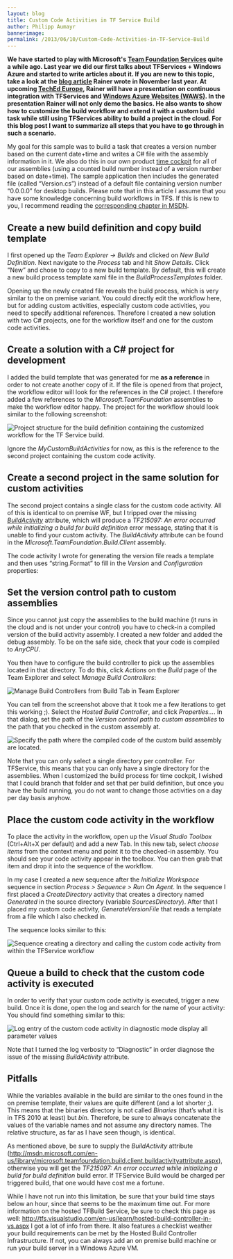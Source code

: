 ```yaml
---
layout: blog
title: Custom Code Activities in TF Service Build
author: Philipp Aumayr
bannerimage: 
permalink: /2013/06/10/Custom-Code-Activities-in-TF-Service-Build
---
```


<p xmlns="http://www.w3.org/1999/xhtml">
  <strong>We have started to play with Microsoft's <a href="http://tfs.visualstudio.com" target="_blank">Team Foundation Services</a> quite a while ago. Last year we did our first talks about TFServices + Windows Azure and started to write articles about it. If you are new to this topic, take a look at the <a href="http://www.software-architects.com/devblog/2012/11/28/Continuous-Integration-With-Windows-Azure-Websites-and-Team-Foundation-Services" target="_blank">blog article</a> Rainer wrote in November last year. At upcoming <a href="http://channel9.msdn.com/Events/TechEd/Europe/2013/WAD-B302" target="_blank">TechEd Europe</a>, Rainer will have a presentation on continuous integration with TFServices and <a href="http://www.windowsazure.com/en-us/services/web-sites/" target="_blank">Windows Azure Websites (WAWS)</a>. In the presentation Rainer will not only demo the basics. He also wants to show how to customize the build workflow and extend it with a custom build task while still using TFServices ability to build a project in the cloud. For this blog post I want to summarize all steps that you have to go through in such a scenario.</strong>
</p><p xmlns="http://www.w3.org/1999/xhtml">My goal for this sample was to build a task that creates a version number based on the current date+time and writes a C# file with the assembly information in it. We also do this in our own product <a href="http://www.timecockpit.com" target="_blank">time cockpit</a> for all of our assemblies (using a counted build number instead of a version number based on date+time). The sample application then includes the generated file (called “Version.cs”) instead of a default file containing version number “0.0.0.0” for desktop builds. Please note that in this article I assume that you have some knowledge concerning build workflows in TFS. If this is new to you, I recommend reading the <a href="http://msdn.microsoft.com/en-us/library/vstudio/ms400688.aspx" target="_blank">corresponding chapter in MSDN</a>.</p><h2 xmlns="http://www.w3.org/1999/xhtml">Create a new build definition and copy build template</h2><p xmlns="http://www.w3.org/1999/xhtml">I first opened up the <em>Team Explorer -&gt; Builds</em> and clicked on <em>New Build Definition</em>. Next navigate to the <em>Process</em> tab and hit <em>Show Details</em>. Click “New” and chose to copy to a new build template. By default, this will create a new build process template xaml file in the <em>BuildProcessTemplates</em> folder.</p><p xmlns="http://www.w3.org/1999/xhtml">Opening up the newly created file reveals the build process, which is very similar to the on premise variant. You could directly edit the workflow here, but for adding custom activities, especially custom code activities, you need to specify additional references. Therefore I created a new solution with two C# projects, one for the workflow itself and one for the custom code activities.</p><h2 xmlns="http://www.w3.org/1999/xhtml">Create a solution with a C# project for development</h2><p xmlns="http://www.w3.org/1999/xhtml">I added the build template that was generated for me <strong>as a reference</strong> in order to not create another copy of it. If the file is opened from that project, the workflow editor will look for the references in the C# project. I therefore added a few references to the <em>Microsoft.TeamFoundation</em> assemblies to make the workflow editor happy. The project for the workflow should look similar to the following screenshot:</p><p xmlns="http://www.w3.org/1999/xhtml">
  <img src="{{site.baseurl}}images/blog/2013/06/tfservice-build-definition-references-to-tfs-api.png" alt="Project structure for the build definition containing the customized workflow for the TF Service build." title="Project structure for the build definition." />
</p><p xmlns="http://www.w3.org/1999/xhtml">Ignore the <em>MyCustomBuildActivities</em> for now, as this is the reference to the second project containing the custom code activity.</p><h2 xmlns="http://www.w3.org/1999/xhtml">Create a second project in the same solution for custom activities</h2><p xmlns="http://www.w3.org/1999/xhtml">The second project contains a single class for the custom code activity. All of this is identical to on premise WF, but I tripped over the missing <em><a href="http://msdn.microsoft.com/en-us/library/microsoft.teamfoundation.build.client.buildactivityattribute.aspx" target="_blank">BuildActivity</a></em> attribute, which will produce a <em>TF215097: An error occurred while initializing a build for build definition</em> error message, stating that it is unable to find your custom activity. The <em>BuildActivity</em> attribute can be found in the <em>Microsoft.TeamFoundation.Build.Client</em> assembly.</p><p xmlns="http://www.w3.org/1999/xhtml">The code activity I wrote for generating the version file reads a template and then uses “string.Format” to fill in the <em>Version</em> and <em>Configuration</em> properties:</p><f:function name="Composite.Web.Html.SyntaxHighlighter" xmlns:f="http://www.composite.net/ns/function/1.0">
  <f:param name="SourceCode" value="namespace MyCustomBuildActivities&#xA;{&#xA;    using System;&#xA;    using System.Activities;&#xA;    using System.Collections.Generic;&#xA;    using System.IO;&#xA;    using System.Linq;&#xA;    using System.Text;&#xA;    using Microsoft.TeamFoundation.Build.Client;&#xA;&#xA;    [BuildActivity(HostEnvironmentOption.All)]&#xA;    public class GenerateVersionFile : CodeActivity&#xA;    {&#xA;        public InArgument&lt;DateTime&gt; InputDate { get; set; }&#xA;&#xA;        public InArgument&lt;string&gt; Configuration { get; set; }&#xA;&#xA;        public InArgument&lt;string&gt; FilePath { get; set; }&#xA;&#xA;        public InArgument&lt;string&gt; TemplatePath { get; set; }&#xA;&#xA;        protected override void Execute(CodeActivityContext context)&#xA;        {&#xA;            var timestamp = this.InputDate.Get(context);&#xA;            var configuration = this.Configuration.Get(context);&#xA;&#xA;            var version = new Version(timestamp.Year, timestamp.Month * 100 + timestamp.Day, timestamp.Hour * 100 + timestamp.Minute, timestamp.Second);&#xA;&#xA;            var filePath = this.FilePath.Get(context);&#xA;            var versionFileTemplate = this.TemplatePath.Get(context);&#xA;&#xA;            File.WriteAllText(filePath, string.Format(File.ReadAllText(versionFileTemplate), version.ToString(4), configuration));&#xA;        }&#xA;    }&#xA;}" xmlns:f="http://www.composite.net/ns/function/1.0" />
  <f:param name="CodeType" value="c#" xmlns:f="http://www.composite.net/ns/function/1.0" />
</f:function><h2 xmlns="http://www.w3.org/1999/xhtml">Set the version control path to custom assemblies</h2><p xmlns="http://www.w3.org/1999/xhtml">Since you cannot just copy the assemblies to the build machine (it runs in the cloud and is not under your control) you have to check-in a compiled version of the build activity assembly. I created a new folder and added the debug assembly. To be on the safe side, check that your code is compiled to <em>AnyCPU</em>.</p><p xmlns="http://www.w3.org/1999/xhtml">You then have to configure the build controller to pick up the assemblies located in that directory. To do this, click <em>Actions</em> on the <em>Build</em> page of the Team Explorer and select <em>Manage Build Controllers</em>:</p><p xmlns="http://www.w3.org/1999/xhtml">
  <img src="{{site.baseurl}}images/blog/2013/06/tfservice-manage-build-controllers.png" alt="Manage Build Controllers from Build Tab in Team Explorer" title="Manage Build Controllers..." />
</p><p xmlns="http://www.w3.org/1999/xhtml">You can tell from the screenshot above that it took me a few iterations to get this working ;). Select the <em>Hosted Build Controller</em>, and click <em>Properties…</em>. In that dialog, set the path of the <em>Version control path to custom assemblies</em> to the path that you checked in the custom assembly at.</p><p xmlns="http://www.w3.org/1999/xhtml">
  <img src="{{site.baseurl}}images/blog/2013/06/tfservice-version-control-path.png" alt="Specify the path where the compiled code of the custom build assembly are located." title="Version control path for custom assemblies" />
</p><p xmlns="http://www.w3.org/1999/xhtml">Note that you can only select a single directory per controller. For TFService, this means that you can only have a single directory for the assemblies. When I customized the build process for time cockpit, I wished that I could branch that folder and set that per build definition, but once you have the build running, you do not want to change those activities on a day per day basis anyhow.</p><h2 xmlns="http://www.w3.org/1999/xhtml">Place the custom code activity in the workflow</h2><p xmlns="http://www.w3.org/1999/xhtml">To place the activity in the workflow, open up the <em>Visual Studio Toolbox</em> (Ctrl+Alt+X per default) and add a new Tab. In this new tab, select <em>choose items</em> from the context menu and point it to the checked-in assembly. You should see your code activity appear in the toolbox. You can then grab that item and drop it into the sequence of the workflow.</p><p xmlns="http://www.w3.org/1999/xhtml">In my case I created a new sequence after the <em>Initialize Workspace</em> sequence in section <em>Process &gt; Sequence &gt; Run On Agent</em>. In the sequence I first placed a <em>CreateDirectory</em> activity that creates a directory named <em>Generated</em> in the source directory (variable <em>SourcesDirectory</em>). After that I placed my custom code activity, <em>GenerateVersionFile</em> that reads a template from a file which I also checked in.</p><p xmlns="http://www.w3.org/1999/xhtml">The sequence looks similar to this:</p><p xmlns="http://www.w3.org/1999/xhtml">
  <img src="{{site.baseurl}}images/blog/2013/06/tfservice-generate-version-file-sequence.png" alt="Sequence creating a directory and calling the custom code activity from within the TFService workflow" title="Sequence for creating a custom directory and calling the custom code activity." />
</p><h2 xmlns="http://www.w3.org/1999/xhtml">Queue a build to check that the custom code activity is executed</h2><p xmlns="http://www.w3.org/1999/xhtml">In order to verify that your custom code activity is executed, trigger a new build. Once it is done, open the log and search for the name of your activity: You should find something similar to this:</p><p xmlns="http://www.w3.org/1999/xhtml">
  <img src="{{site.baseurl}}images/blog/2013/06/tfservice-custom-code-activity-log-entry.png" alt="Log entry of the custom code activity in diagnostic mode display all parameter values" title="Log entry of the custom code activity" />
</p><p xmlns="http://www.w3.org/1999/xhtml">Note that I turned the log verbosity to “Diagnostic” in order diagnose the issue of the missing <em>BuildActivity</em> attribute.</p><h2 xmlns="http://www.w3.org/1999/xhtml">Pitfalls</h2><p xmlns="http://www.w3.org/1999/xhtml">While the variables available in the build are similar to the ones found in the on premise template, their values are quite different (and a lot shorter ;). This means that the binaries directory is not called <em>Binaries</em> (that’s what it is in TFS 2010 at least) but <em>bin</em>. Therefore, be sure to always concatenate the values of the variable names and not assume any directory names. The relative structure, as far as I have seen though, is identical.</p><p xmlns="http://www.w3.org/1999/xhtml">As mentioned above, be sure to supply the <em>BuildActivity</em> attribute (<a href="http://msdn.microsoft.com/en-us/library/microsoft.teamfoundation.build.client.buildactivityattribute.aspx">http://msdn.microsoft.com/en-us/library/microsoft.teamfoundation.build.client.buildactivityattribute.aspx</a>), otherwise you will get the <em>TF215097: An error occurred while initializing a build for build definition</em> build error. If TFService Build would be charged per triggered build, that one would have cost me a fortune.</p><p xmlns="http://www.w3.org/1999/xhtml">While I have not run into this limitation, be sure that your build time stays below an hour, since that seems to be the maximum time out. For more information on the hosted TFBuild Service, be sure to check this page as well: <a href="http://tfs.visualstudio.com/en-us/learn/hosted-build-controller-in-vs.aspx">http://tfs.visualstudio.com/en-us/learn/hosted-build-controller-in-vs.aspx</a> I got a lot of info from there. It also features a checklist weather your build requirements can be met by the Hosted Build Controller Infrastructure. If not, you can always add an on premise build machine or run your build server in a Windows Azure VM.</p>